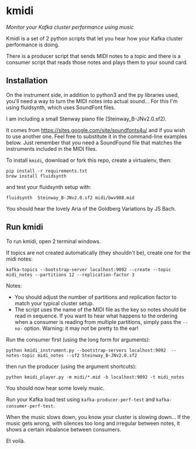# kmidi
*Monitor your Kafka cluster performance using music*

Kmidi is a set of 2 python scripts that let you hear how your Kafka cluster performance is doing. 

There is a producer script that sends MIDI notes to a topic and there is a consumer script that reads those notes and plays them to your sound card.

## Installation

On the instrument side, in addition to python3 and the py libraries used, you'll need a way to turn the MIDI notes into actual sound... For this I'm using fluidsynth, which uses SoundFont files.

I am including a small Stenway piano file (Steinway_B-JNv2.0.sf2).

It comes from https://sites.google.com/site/soundfonts4u/ and if you wish to use another one. Feel free to substitute it in the command-line examples below. Just remember that you need a SoundFound file that matches the instruments included in the MIDI files.

To install `kmidi`, download or fork this repo, create a virtualenv, then:

```
pip install -r requirements.txt 
brew install fluidsynth
```

and test your fluidsynth setup with:

```
fluidsynth  Steinway_B-JNv2.0.sf2 midi/bwv988.mid
``` 

You should hear the lovely Aria of the Goldberg Variations by JS Bach.

## Run kmidi

To run kmidi, open 2 terminal windows.

If topics are not created automatically (they shouldn't be), create one for the midi notes:
```
kafka-topics --bootstrap-server localhost:9092 --create --topic midi_notes --partitions 12 --replication-factor 3
```
Notes: 
- You should adjust the number of partitions and replication factor to match your typical cluster setup.
- The script uses the name of the MIDI file as the key so notes should be read in sequence. If you want to hear what happens to the ordering when a consumer is reading from multiple partitions, simply pass the `--no-` option. Warning: it may not be pretty to the ear!
 
 Run the consumer first (using the long form for arguments):
```
python kmidi_instrument.py --bootstrap-servers localhost:9092  --notes-topic midi_notes --sf2 Steinway_B-JNv2.0.sf2
```
then run the producer (using the argument shortcuts):
```
python kmidi_player.py -m midi/*.mid -b localhost:9092 -t midi_notes
```

You should now hear some lovely music. 

Run your Kafka load test using `kafka-producer-perf-test` and `kafka-consumer-perf-test`.

When the music slows down, you know your cluster is slowing down... If the music gets wrong, with silences too long  and irregular between notes, it shows a certain inbalance between consumers. 

Et voilà.

